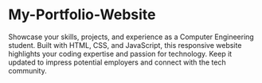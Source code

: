 # My-Portfolio-Website
Showcase your skills, projects, and experience as a Computer Engineering student. Built with HTML, CSS, and JavaScript, this responsive website highlights your coding expertise and passion for technology. Keep it updated to impress potential employers and connect with the tech community.
